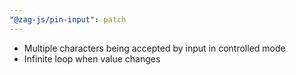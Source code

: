 ```yaml
---
"@zag-js/pin-input": patch
---
```


- Multiple characters being accepted by input in controlled mode
- Infinite loop when value changes
